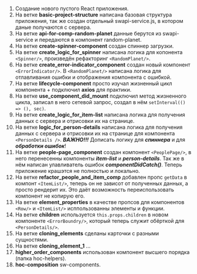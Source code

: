 1. Создание нового пустого React приложения.
2. На ветке **basic-project-structure** написана базовая структура приложения, так же создан отдельный swapi-service.js, в котором даные получаются с сервера.
3. На ветке **api-for-comp-random-planet** данные берутся из swapi-service и передаются в компонент random-planet.
4. На ветке **create-spinner-component** создан спиннер загрузки.
5. На ветке **create_logic_for_spinner** написана логика для копонента `<Spinner/>`, произведён рефакторинг `<RandomPlanet/>`.
6. На ветке **create_error-indicator_component** создан новый компонент `<ErrorIndicator/>`. В `<RandomPlanet/>` написана логика для отлавливания ошибки и отображения компонента с ошибкой.
7. На ветке **lifecycle-component** просто изучал жизненный цикл компонента + подключил **axios** для практики.
8. На ветке **use_component_did_mount** подключил метод жизненного цикла, записал в него сетевой запрос, создал в нём `setInterval(() => (), sec)`.
9. На ветке **create_logic_for_item-list** написана логика для получения данных с сервера и отрисовки их на странице.
10. На ветке **logic_for_person-details** написана логика для получения данных с сервера и отрисовки их на странице для компонента `<PersonDetails />`. ***ВАЖНО!!!*** Дописать логику для ***спиннера*** и для ***обработки ошибок***!
11. На ветке **people-page_component** создан компонент `<PeoplePage/>`, в него перенесенны компоненты ***item-list*** и ***person-details***. Так же в нём написан улавливатель ошибок ***componentDidCatch()***. Теперь приложение крашэтся не полностью и локально.
12. На ветке **refactor_people_and_item_comp** добавлен пропс `getData` в компонт `<ItemList/>`, теперь он не зависот от полученных данных, а просто рендерит их. Это даёт возможность переиспользовать компонент не копирую его.
13. На ветке **element_properties** в качестве пропсов для компонентов `<Row/>` и `<ItemList/>` исппользованны элементы и функции.
14. На ветке **children** используется `this.props.children` в новом компоненте `<ErrorBoundry/>`, который теперь служит обёрткой для `<PersonDetails/>`.
15. На ветке **cloning_elements** сделаны карточки с разными сущностями.
16. На ветке **cloning_element_1** ...
17. **higher_order_components** использован компонент высшего порядка (папка hoc-helpers).
18. **hoc-composition** sw-components.